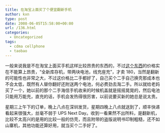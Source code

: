 ```yaml
---
title: 在淘宝上面买了个便宜翻新手机
author: kxn
type: post
date: 2008-06-05T15:58:00+00:00
url: /136.html
categories:
  - Uncategorized
tags:
  - cdma cellphone
  - taobao
---
```


一般来说我是不在淘宝上面买手机这样比较昂贵的东西的，不过[这个东西][1]的价格实在不能算上昂贵，“全新库存机，带两块电池，线充座充”，才卖 180，当然是翻新的可能性也非常之大，不过这价格比二手都好了，自己买个二手自己换壳那成本也不会太低，既然有人替你翻好还附送两个电池，何必费劲去淘二手。所以就给老妈买了一个，她以前的那个二手海信手机收来的时候机盖就是摇摇晃晃的，然后电池只能用万能充，直充的话，手机会发热得很厉害，以前说要买新的她总是说太贵。

星期三上午下的订单，晚上八点在深圳发货，星期四晚上八点就送到了，顺丰快递看起来很强大，丝毫不弱于 UPS Next Day。收到一看果然不出所料，是翻新机，比较不太高兴的是用的比较一般的仿壳，而且附带的盗版说明书印制粗糙，还不如山寨机，其他功能还算好用，就当买个二手好了。

[1]: http://auction1.taobao.com/auction/item_detail-db2-f2265bc539a4e7373ec3c661d0404068.jhtml
